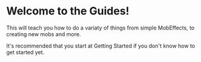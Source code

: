 <head>
<meta property="og:title" content="MCPReborn Wiki" />
<meta content="A resource to help others get around Minecraft's code." property="og:description" />
<meta property="og:type" content="website" />
<meta content="#43B581" data-react-helmet="true" name="theme-color" />
<meta property="og:url" content="https://archerv123456.github.io/MCPRWiki/" />
</head>

# Welcome to the Guides!

This will teach you how to do a variaty of things from simple MobEffects, to creating new mobs and more.

It's recommended that you start at Getting Started if you don't know how to get started yet.
